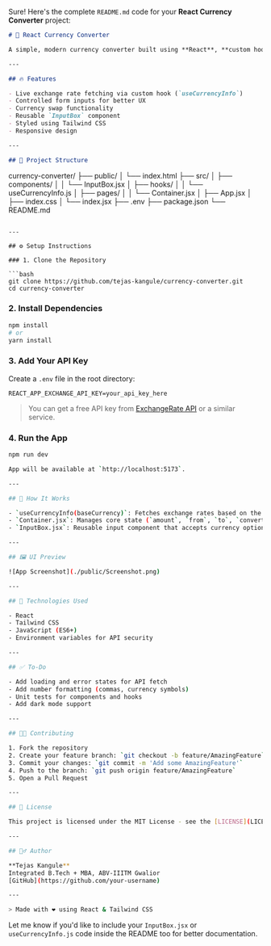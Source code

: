 Sure! Here's the complete `README.md` code for your **React Currency Converter** project:

```markdown
# 💱 React Currency Converter

A simple, modern currency converter built using **React**, **custom hooks**, and **Tailwind CSS**. It fetches real-time exchange rates and allows bidirectional conversion between any two currencies.

---

## 🔥 Features

- Live exchange rate fetching via custom hook (`useCurrencyInfo`)
- Controlled form inputs for better UX
- Currency swap functionality
- Reusable `InputBox` component
- Styled using Tailwind CSS
- Responsive design

---

## 📂 Project Structure
```

currency-converter/
├── public/
│ └── index.html
├── src/
│ ├── components/
│ │ └── InputBox.jsx
│ ├── hooks/
│ │ └── useCurrencyInfo.js
│ ├── pages/
│ │ └── Container.jsx
│ ├── App.jsx
│ ├── index.css
│ └── index.jsx
├── .env
├── package.json
└── README.md

````

---

## ⚙️ Setup Instructions

### 1. Clone the Repository

```bash
git clone https://github.com/tejas-kangule/currency-converter.git
cd currency-converter
````

### 2. Install Dependencies

```bash
npm install
# or
yarn install
```

### 3. Add Your API Key

Create a `.env` file in the root directory:

```env
REACT_APP_EXCHANGE_API_KEY=your_api_key_here
```

> You can get a free API key from [ExchangeRate API](https://www.exchangerate-api.com/) or a similar service.

### 4. Run the App

```bash
npm run dev

App will be available at `http://localhost:5173`.

---

## 🧠 How It Works

- `useCurrencyInfo(baseCurrency)`: Fetches exchange rates based on the selected `from` currency.
- `Container.jsx`: Manages core state (`amount`, `from`, `to`, `convertedAmount`) and conversion logic.
- `InputBox.jsx`: Reusable input component that accepts currency options, input change handlers, and props to enable/disable fields.

---

## 🖼️ UI Preview

![App Screenshot](./public/Screenshot.png)

---

## 🧩 Technologies Used

- React
- Tailwind CSS
- JavaScript (ES6+)
- Environment variables for API security

---

## ✅ To-Do

- Add loading and error states for API fetch
- Add number formatting (commas, currency symbols)
- Unit tests for components and hooks
- Add dark mode support

---

## 🧑‍💻 Contributing

1. Fork the repository
2. Create your feature branch: `git checkout -b feature/AmazingFeature`
3. Commit your changes: `git commit -m 'Add some AmazingFeature'`
4. Push to the branch: `git push origin feature/AmazingFeature`
5. Open a Pull Request

---

## 📄 License

This project is licensed under the MIT License - see the [LICENSE](LICENSE) file for details.

---

## 🙋‍♂️ Author

**Tejas Kangule**
Integrated B.Tech + MBA, ABV-IIITM Gwalior
[GitHub](https://github.com/your-username)

---

> Made with ❤️ using React & Tailwind CSS

```

Let me know if you'd like to include your `InputBox.jsx` or `useCurrencyInfo.js` code inside the README too for better documentation.

```

```
